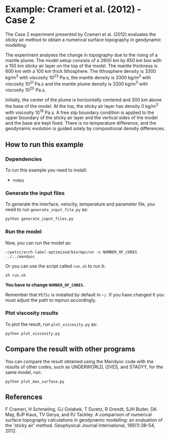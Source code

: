 # Example: Crameri et al. (2012) - Case 2

The Case 2 experiment presented by Crameri et al. (2012) evaluates the sticky air method to obtain a numerical surface topography in geodynamic modelling.

The experiment analyses the change in topography due to the rising of a mantle plume.
The model setup consists of a 2800 km by 850 km box with a 150 km sticky air layer on the top of the model.
The mantle thickness is 600 km with a 100 km thick lithosphere.
The lithosphere density is 3300 kg/m<sup>3</sup> with viscosity 10<sup>23</sup> Pa.s,
the mantle density is 3300 kg/m<sup>3</sup> with viscosity 10<sup>21</sup> Pa.s
and the mantle plume density is 3200 kg/m<sup>3</sup> with viscosity 10<sup>20</sup> Pa.s.

Initially, the center of the plume is horizontally centered and 300 km above the base of the model.
At the top, the sticky air layer has density 0 kg/m<sup>3</sup> with viscosity 10<sup>19</sup> Pa.s.
A free slip boundary condition is applied to the upper boundary of the sticky air layer and the vertical sides of the model and the base are kept fixed.
There is no temperature difference, and the geodynamic evolution is guided solely by compositional density differences.

## How to run this example

### Dependencies

To run this example you need to install:

* `numpy`

### Generate the input files

To generate the interface, velocity, temperature and parameter file, you need to run `generate_input_file.py` as:
```
python generate_input_files.py
```

### Run the model

Now, you can run the model as:
```
~/petsc/arch-label-optimized/bin/mpirun -n NUMBER_OF_CORES ../../mandyoc
```

Or you can use the script called `run.sh` to run it:
```
sh run.sh
```
__You have to change `NUMBER_OF_CORES`.__ 

Remember that `PETSc` is installed by default in `~/`. 
If you have changed it you must adjust the path to _mpirun_ accordingly.


### Plot viscosity results

To plot the result, run `plot_viscosity.py` as:
```
python plot_viscosity.py
```

## Compare the result with other programs

You can compare the result obtained using the Mandyoc code with the results of other codes, such as UNDERWORLD, I2VES, and STAGYY, for the same model, run:
```
python plot_max_surface.py
```

## References

F Crameri, H Schmeling, GJ Golabek, T Duretz, R Orendt, SJH Buiter, DA May, BJP Kaus, TV Gerya, and PJ Tackley. A comparison of numerical
surface topography calculations in geodynamic modelling: an evaluation of the 'sticky air' method.
Geophysical Journal International, 189(1):38–54, 2012.
